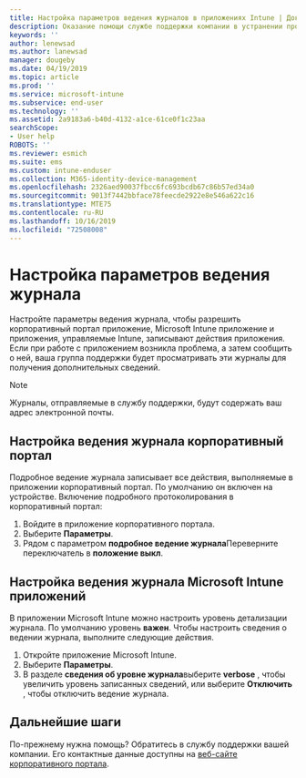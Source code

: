 ```yaml
---
title: Настройка параметров ведения журналов в приложениях Intune | Документация Майкрософт
description: Оказание помощи службе поддержки компании в устранении проблем с устройством с помощью подробного ведения журналов
keywords: ''
author: lenewsad
ms.author: lanewsad
manager: dougeby
ms.date: 04/19/2019
ms.topic: article
ms.prod: ''
ms.service: microsoft-intune
ms.subservice: end-user
ms.technology: ''
ms.assetid: 2a9183a6-b40d-4132-a1ce-61ce0f1c23aa
searchScope:
- User help
ROBOTS: ''
ms.reviewer: esmich
ms.suite: ems
ms.custom: intune-enduser
ms.collection: M365-identity-device-management
ms.openlocfilehash: 2326aed90037fbcc6fc693bcdb67c86b57ed34a0
ms.sourcegitcommit: 9013f7442bbface78feecde2922e8e546a622c16
ms.translationtype: MTE75
ms.contentlocale: ru-RU
ms.lasthandoff: 10/16/2019
ms.locfileid: "72508008"
---
```

# <a name="configure-logging-settings"></a>Настройка параметров ведения журнала

Настройте параметры ведения журнала, чтобы разрешить корпоративный портал приложение, Microsoft Intune приложение и приложения, управляемые Intune, записывают действия приложения. Если при работе с приложением возникла проблема, а затем сообщить о ней, ваша группа поддержки будет просматривать эти журналы для получения дополнительных сведений. 

> [!NOTE]
> Журналы, отправляемые в службу поддержки, будут содержать ваш адрес электронной почты.  

## <a name="configure-company-portal-logging"></a>Настройка ведения журнала корпоративный портал
Подробное ведение журнала записывает все действия, выполняемые в приложении корпоративный портал. По умолчанию он включен на устройстве. Включение подробного протоколирования в корпоративный портал:  

1. Войдите в приложение корпоративного портала.
2. Выберите **Параметры**.
3. Рядом с параметром **подробное ведение журнала**Переверните переключатель в **положение выкл**.

## <a name="configure-microsoft-intune-app-logging"></a>Настройка ведения журнала Microsoft Intune приложений
В приложении Microsoft Intune можно настроить уровень детализации журнала. По умолчанию уровень **важен**. Чтобы настроить сведения о ведении журнала, выполните следующие действия.  

1. Откройте приложение Microsoft Intune.  
2. Выберите **Параметры**.  
3. В разделе **сведения об уровне журнала**выберите **verbose** , чтобы увеличить уровень записанных сведений, или выберите **Отключить** , чтобы отключить ведение журнала.  

## <a name="next-steps"></a>Дальнейшие шаги  

По-прежнему нужна помощь? Обратитесь в службу поддержки вашей компании. Его контактные данные доступны на [веб-сайте корпоративного портала](https://go.microsoft.com/fwlink/?linkid=2010980).  
